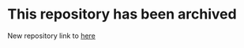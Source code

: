# This repository has been archived
New repository link to [here](https://github.com/eWeLinkCUBE/cc.ewelink.mqtt2cube-tasmota.addon)
